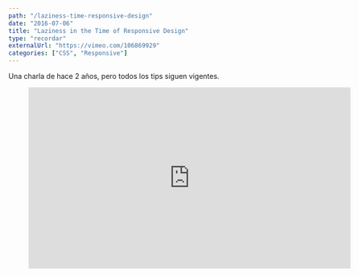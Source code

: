 ```yaml
---
path: "/laziness-time-responsive-design"
date: "2016-07-06"
title: "Laziness in the Time of Responsive Design"
type: "recordar"
externalUrl: "https://vimeo.com/106869929"
categories: ["CSS", "Responsive"]
---
```


Una charla de hace 2 años, pero todos los tips siguen vigentes.

<figure class="video_container">
<iframe title="vimeo-player" src="https://player.vimeo.com/video/106869929" width="640" height="360" frameborder="0" allowfullscreen></iframe>
</figure>